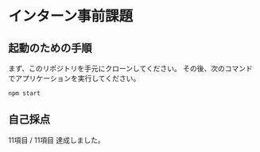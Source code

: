# インターン事前課題

## 起動のための手順
まず、このリポジトリを手元にクローンしてください。
その後、次のコマンドでアプリケーションを実行してください。

```
npm start
```

## 自己採点
11項目 / 11項目 達成しました。